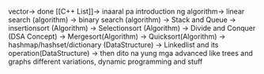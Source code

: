 vector-> done
[[C++ List]]-> inaaral pa
introduction ng algorithm->
linear search (algorithm) -> 
binary search (algorithm) -> 
Stack and Queue -> 
insertionsort (Algorithm) -> 
Selectionsort (Algorithm) -> 
Divide and Conquer (DSA Concept) -> 
Mergesort(Algorithm) -> 
Quicksort(Algorithm) -> 
hashmap/hashset/dictionary (DataStructure) ->
Linkedlist and its operation(DataStructure) -> 
then dito na yung mga advanced like trees and graphs different variations, dynamic programming and stuff